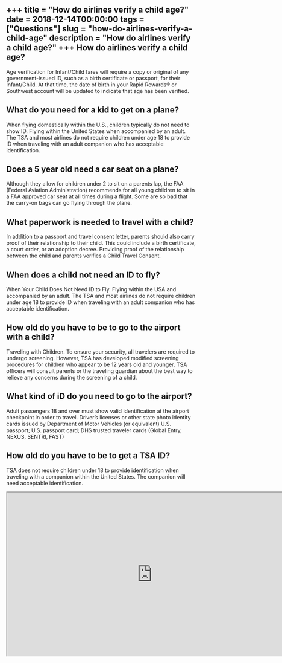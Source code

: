 +++
title = "How do airlines verify a child age?"
date = 2018-12-14T00:00:00
tags = ["Questions"]
slug = "how-do-airlines-verify-a-child-age"
description = "How do airlines verify a child age?"
+++
How do airlines verify a child age?
-----------------------------------

Age verification for Infant/Child fares will require a copy or original of any government-issued ID, such as a birth certificate or passport, for their Infant/Child. At that time, the date of birth in your Rapid Rewards® or Southwest account will be updated to indicate that age has been verified.

What do you need for a kid to get on a plane?
---------------------------------------------

When flying domestically within the U.S., children typically do not need to show ID. Flying within the United States when accompanied by an adult. The TSA and most airlines do not require children under age 18 to provide ID when traveling with an adult companion who has acceptable identification.

Does a 5 year old need a car seat on a plane?
---------------------------------------------

Although they allow for children under 2 to sit on a parents lap, the FAA (Federal Aviation Administration) recommends for all young children to sit in a FAA approved car seat at all times during a flight. Some are so bad that the carry-on bags can go flying through the plane.

What paperwork is needed to travel with a child?
------------------------------------------------

In addition to a passport and travel consent letter, parents should also carry proof of their relationship to their child. This could include a birth certificate, a court order, or an adoption decree. Providing proof of the relationship between the child and parents verifies a Child Travel Consent.

When does a child not need an ID to fly?
----------------------------------------

When Your Child Does Not Need ID to Fly. Flying within the USA and accompanied by an adult. The TSA and most airlines do not require children under age 18 to provide ID when traveling with an adult companion who has acceptable identification.

How old do you have to be to go to the airport with a child?
------------------------------------------------------------

Traveling with Children. To ensure your security, all travelers are required to undergo screening. However, TSA has developed modified screening procedures for children who appear to be 12 years old and younger. TSA officers will consult parents or the traveling guardian about the best way to relieve any concerns during the screening of a child.

What kind of iD do you need to go to the airport?
-------------------------------------------------

Adult passengers 18 and over must show valid identification at the airport checkpoint in order to travel. Driver’s licenses or other state photo identity cards issued by Department of Motor Vehicles (or equivalent) U.S. passport; U.S. passport card; DHS trusted traveler cards (Global Entry, NEXUS, SENTRI, FAST)

How old do you have to be to get a TSA ID?
------------------------------------------

TSA does not require children under 18 to provide identification when traveling with a companion within the United States. The companion will need acceptable identification.

<iframe allow="accelerometer; autoplay; clipboard-write; encrypted-media; gyroscope; picture-in-picture" allowfullscreen="" class="__youtube_prefs__  epyt-is-override  no-lazyload" data-no-lazy="1" data-origheight="433" data-origwidth="770" data-skipgform_ajax_framebjll="" height="433" id="_ytid_58322" loading="lazy" src="https://www.youtube.com/embed/bXNbe_jsoMg?enablejsapi=1&autoplay=0&cc_load_policy=0&cc_lang_pref=&iv_load_policy=1&loop=0&modestbranding=0&rel=1&fs=1&playsinline=0&autohide=2&theme=dark&color=red&controls=1&" title="YouTube player" width="770"></iframe>